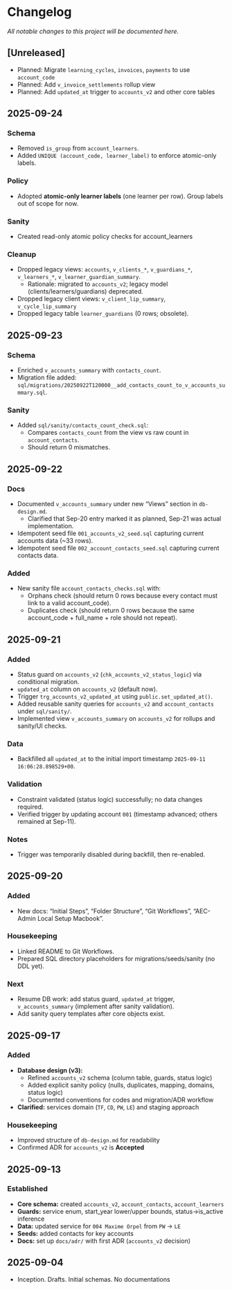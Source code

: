 # Changelog

_All notable changes to this project will be documented here._

## [Unreleased]

- Planned: Migrate `learning_cycles`, `invoices`, `payments` to use `account_code`
- Planned: Add `v_invoice_settlements` rollup view
- Planned: Add `updated_at` trigger to `accounts_v2` and other core tables

## 2025-09-24

### Schema

- Removed `is_group` from `account_learners`.
- Added `UNIQUE (account_code, learner_label)` to enforce atomic-only labels.

### Policy

- Adopted **atomic-only learner labels** (one learner per row). Group labels out of scope for now.

### Sanity

- Created read-only atomic policy checks for account_learners

### Cleanup

- Dropped legacy views: `accounts`, `v_clients_*`, `v_guardians_*`, `v_learners_*`, `v_learner_guardian_summary`.
  - Rationale: migrated to `accounts_v2`; legacy model (clients/learners/guardians) deprecated.
- Dropped legacy client views: `v_client_lip_summary`, `v_cycle_lip_summary`
- Dropped legacy table `learner_guardians` (0 rows; obsolete).

## 2025-09-23

### Schema

- Enriched `v_accounts_summary` with `contacts_count`.
- Migration file added: `sql/migrations/20250922T120000__add_contacts_count_to_v_accounts_summary.sql`.

### Sanity

- Added `sql/sanity/contacts_count_check.sql`:
  - Compares `contacts_count` from the view vs raw count in `account_contacts`.
  - Should return 0 mismatches.

## 2025-09-22

### Docs

- Documented `v_accounts_summary` under new “Views” section in `db-design.md`.
  - Clarified that Sep-20 entry marked it as planned, Sep-21 was actual implementation.
- Idempotent seed file `001_accounts_v2_seed.sql` capturing current accounts data (~33 rows).
- Idempotent seed file `002_account_contacts_seed.sql` capturing current contacts data.

### Added

- New sanity file `account_contacts_checks.sql` with:
  - Orphans check (should return 0 rows because every contact must link to a valid account_code).
  - Duplicates check (should return 0 rows because the same account_code + full_name + role should not repeat).

## 2025-09-21

### Added

- Status guard on `accounts_v2` (`chk_accounts_v2_status_logic`) via conditional migration.
- `updated_at` column on `accounts_v2` (default now).
- Trigger `trg_accounts_v2_updated_at` using `public.set_updated_at()`.
- Added reusable sanity queries for `accounts_v2` and `account_contacts` under `sql/sanity/`.
- Implemented view `v_accounts_summary` on `accounts_v2` for rollups and sanity/UI checks.

### Data

- Backfilled all `updated_at` to the initial import timestamp `2025-09-11 16:06:28.898529+00`.

### Validation

- Constraint validated (status logic) successfully; no data changes required.
- Verified trigger by updating account `001` (timestamp advanced; others remained at Sep-11).

### Notes

- Trigger was temporarily disabled during backfill, then re-enabled.

## 2025-09-20

### Added

- New docs: “Initial Steps”, “Folder Structure”, “Git Workflows”, “AEC-Admin Local Setup Macbook”.

### Housekeeping

- Linked README to Git Workflows.
- Prepared SQL directory placeholders for migrations/seeds/sanity (no DDL yet).

### Next

- Resume DB work: add status guard, `updated_at` trigger, `v_accounts_summary` (implement after sanity validation).
- Add sanity query templates after core objects exist.

## 2025-09-17

### Added

- **Database design (v3):**
  - Refined `accounts_v2` schema (column table, guards, status logic)
  - Added explicit sanity policy (nulls, duplicates, mapping, domains, status logic)
  - Documented conventions for codes and migration/ADR workflow
- **Clarified:** services domain (`TF`, `CD`, `PW`, `LE`) and staging approach

### Housekeeping

- Improved structure of `db-design.md` for readability
- Confirmed ADR for `accounts_v2` is **Accepted**

## 2025-09-13

### Established

- **Core schema:** created `accounts_v2`, `account_contacts`, `account_learners`
- **Guards:** service enum, start_year lower/upper bounds, status→is_active inference
- **Data:** updated service for `004 Maxime Orpel` from `PW` → `LE`
- **Seeds:** added contacts for key accounts
- **Docs:** set up `docs/adr/` with first ADR (`accounts_v2` decision)

## 2025-09-04

- Inception. Drafts. Initial schemas. No documentations
